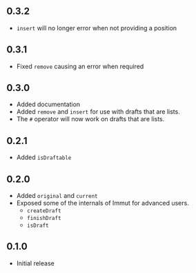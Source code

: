 ## 0.3.2

- `insert` will no longer error when not providing a position

## 0.3.1

- Fixed `remove` causing an error when required

## 0.3.0

- Added documentation
- Added `remove` and `insert` for use with drafts that are lists.
- The `#` operator will now work on drafts that are lists.

## 0.2.1

- Added `isDraftable`

## 0.2.0

- Added `original` and `current`
- Exposed some of the internals of Immut for advanced users.
  - `createDraft`
  - `finishDraft`
  - `isDraft`

## 0.1.0

- Initial release
